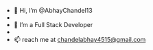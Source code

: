 - 👋 Hi, I’m @AbhayChandel13
-  
- 👀 I’m a Full Stack Developer
- 
- 📫  reach me at chandelabhay4515@gmail.com


<!---
AbhayChandel13/AbhayChandel13 is a ✨ special ✨ repository because its `README.md` (this file) appears on your GitHub profile.
You can click the Preview link to take a look at your changes .
--->

